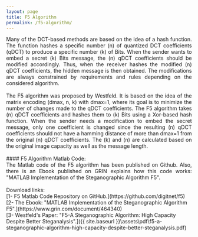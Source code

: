 ```yaml
---
layout: page
title: F5 Algorithm
permalink: /f5-algorithm/
---
```

<div style="text-align: justify"> Many of the DCT-based methods are based on the idea of a hash function. The function hashes a specific number (n) of quantized DCT coefficients (qDCT) to produce a specific number (k) of Bits. When the sender wants to embed a secret (k) Bits message, the (n) qDCT coefficients should be modified accordingly. Thus, when the receiver hashes the modified (n) qDCT coefficients, the hidden message is then obtained. The modifications are always constrained by requirements and rules depending on the considered algorithm. </div>
<br />
<div style="text-align: justify"> The F5 algorithm was proposed by Westfeld. It is based on the idea of the matrix encoding (dmax, n, k) with dmax=1, where its goal is to minimize the number of changes made to the qDCT coefficients. The F5 algorithm takes (n) qDCT coefficients and hashes them to (k) Bits using a Xor-based hash function. When the sender needs a modification to embed the secret message, only one coefficient is changed since the resulting (n) qDCT coefficients should not have a hamming distance of more than dmax=1 from the original (n) qDCT coefficients. The (k) and (n) are calculated based on the original image capacity as well as the message length. </div>
<br />
#### F5 Algorithm Matlab Code:
<div style="text-align: justify"> The Matlab code of the F5 algorithm has been published on Github. Also, there is an Ebook published on GRIN explains how this code works: "MATLAB Implementation of the Steganographic Algorithm F5".</div>
<br />
Download links:
<br />
[1- F5 Matlab Code Repository on GitHub.](https://github.com/digitnet/f5)
<br />
[2- The Ebook: "MATLAB Implementation of the Steganographic Algorithm F5".](https://www.grin.com/document/464340)
<br />
[3- Westfeld's Paper: "F5-A Steganographic Algorithm: High Capacity Despite Better Steganalysis".]({{ site.baseurl }}\assets\pdf\f5-a-steganographic-algorithm-high-capacity-despite-better-steganalysis.pdf)
<br />
